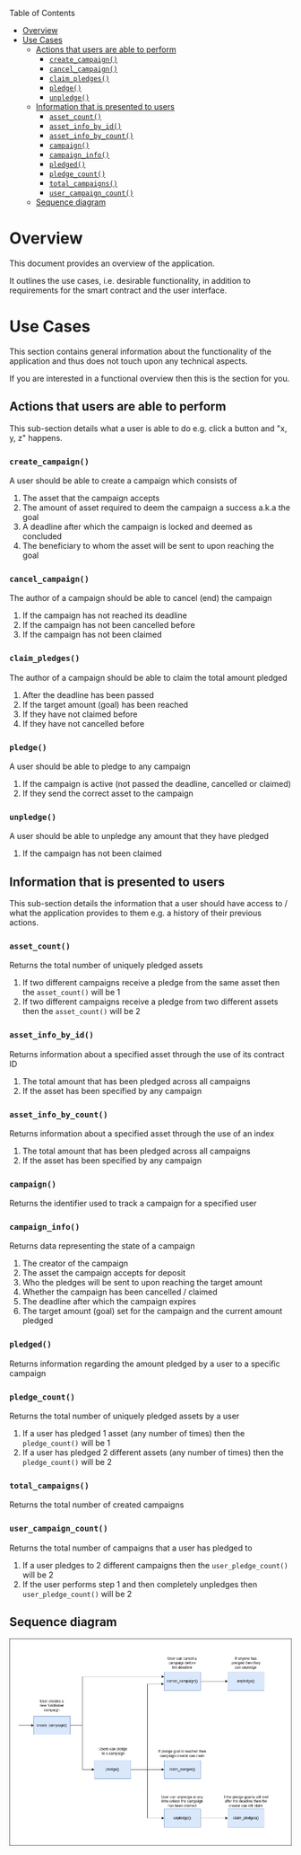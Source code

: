 Table of Contents
- [Overview](#overview)
- [Use Cases](#use-cases)
  - [Actions that users are able to perform](#actions-that-users-are-able-to-perform)
    - [`create_campaign()`](#create_campaign)
    - [`cancel_campaign()`](#cancel_campaign)
    - [`claim_pledges()`](#claim_pledges)
    - [`pledge()`](#pledge)
    - [`unpledge()`](#unpledge)
  - [Information that is presented to users](#information-that-is-presented-to-users)
    - [`asset_count()`](#asset_count)
    - [`asset_info_by_id()`](#asset_info_by_id)
    - [`asset_info_by_count()`](#asset_info_by_count)
    - [`campaign()`](#campaign)
    - [`campaign_info()`](#campaign_info)
    - [`pledged()`](#pledged)
    - [`pledge_count()`](#pledge_count)
    - [`total_campaigns()`](#total_campaigns)
    - [`user_campaign_count()`](#user_campaign_count)
  - [Sequence diagram](#sequence-diagram)

# Overview

This document provides an overview of the application.

It outlines the use cases, i.e. desirable functionality, in addition to requirements for the smart contract and the user interface.

# Use Cases

This section contains general information about the functionality of the application and thus does not touch upon any technical aspects.

If you are interested in a functional overview then this is the section for you.

## Actions that users are able to perform

This sub-section details what a user is able to do e.g. click a button and "x, y, z" happens.

### `create_campaign()`

A user should be able to create a campaign which consists of

1. The asset that the campaign accepts
2. The amount of asset required to deem the campaign a success a.k.a the goal
3. A deadline after which the campaign is locked and deemed as concluded
4. The beneficiary to whom the asset will be sent to upon reaching the goal

### `cancel_campaign()`

The author of a campaign should be able to cancel (end) the campaign

1. If the campaign has not reached its deadline
2. If the campaign has not been cancelled before
3. If the campaign has not been claimed

### `claim_pledges()`

The author of a campaign should be able to claim the total amount pledged

1. After the deadline has been passed
2. If the target amount (goal) has been reached
3. If they have not claimed before
4. If they have not cancelled before

### `pledge()`

A user should be able to pledge to any campaign

1. If the campaign is active (not passed the deadline, cancelled or claimed)
2. If they send the correct asset to the campaign

### `unpledge()`

A user should be able to unpledge any amount that they have pledged

1. If the campaign has not been claimed

## Information that is presented to users

This sub-section details the information that a user should have access to / what the application provides to them e.g. a history of their previous actions.

### `asset_count()`

Returns the total number of uniquely pledged assets

1. If two different campaigns receive a pledge from the same asset then the `asset_count()` will be 1
2. If two different campaigns receive a pledge from two different assets then the `asset_count()` will be 2

### `asset_info_by_id()`

Returns information about a specified asset through the use of its contract ID

1. The total amount that has been pledged across all campaigns
2. If the asset has been specified by any campaign

### `asset_info_by_count()`

Returns information about a specified asset through the use of an index

1. The total amount that has been pledged across all campaigns
2. If the asset has been specified by any campaign

### `campaign()`

Returns the identifier used to track a campaign for a specified user

### `campaign_info()`

Returns data representing the state of a campaign

1. The creator of the campaign
2. The asset the campaign accepts for deposit
3. Who the pledges will be sent to upon reaching the target amount
4. Whether the campaign has been cancelled / claimed
5. The deadline after which the campaign expires
6. The target amount (goal) set for the campaign and the current amount pledged

### `pledged()`

Returns information regarding the amount pledged by a user to a specific campaign

### `pledge_count()`

Returns the total number of uniquely pledged assets by a user

1. If a user has pledged 1 asset (any number of times) then the `pledge_count()` will be 1
2. If a user has pledged 2 different assets (any number of times) then the `pledge_count()` will be 2

### `total_campaigns()`

Returns the total number of created campaigns

### `user_campaign_count()`

Returns the total number of campaigns that a user has pledged to

1. If a user pledges to 2 different campaigns then the `user_pledge_count()` will be 2
2. If the user performs step 1 and then completely unpledges then `user_pledge_count()` will be 2

## Sequence diagram

![Fundraiser Sequence Diagram](.docs/fundraiser-sequence-diagram.png)
